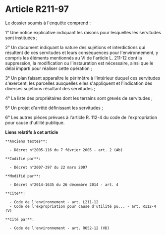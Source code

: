 # Article R211-97

Le dossier soumis à l'enquête comprend : 

1° Une notice explicative indiquant les raisons pour lesquelles les servitudes sont instituées ; 

2° Un document indiquant la nature des sujétions et interdictions qui résultent de ces servitudes et leurs conséquences pour
l'environnement, y compris les éléments mentionnés au VI de l'article L. 211-12 dont la suppression, la modification ou
l'instauration est nécessaire, ainsi que le délai imparti pour réaliser cette opération ; 

3° Un plan faisant apparaître le périmètre à l'intérieur duquel ces servitudes s'exercent, les parcelles auxquelles elles
s'appliquent et l'indication des diverses sujétions résultant des servitudes ; 

4° La liste des propriétaires dont les terrains sont grevés de servitudes ; 

5° Un projet d'arrêté définissant les servitudes ; 

6° Les autres pièces prévues à l'article R. 112-4 du code de l'expropriation pour cause d'utilité publique.

**Liens relatifs à cet article**

	**Anciens textes**:

	  - Décret n°2005-116 du 7 février 2005 - art. 2 (Ab)

	**Codifié par**:

	  - Décret n°2007-397 du 22 mars 2007

	**Modifié par**:

	  - Décret n°2014-1635 du 26 décembre 2014 - art. 4

	**Cite**:

	  - Code de l'environnement - art. L211-12
	  - Code de l'expropriation pour cause d'utilité pu... - art. R112-4 (V)

	**Cité par**:

	  - Code de l'environnement - art. R652-12 (VD)
